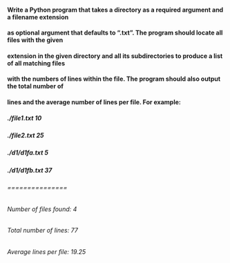 #### Write a Python program that takes a directory as a required argument and a filename extension
#### as optional argument that defaults to “.txt”. The program should locate all files with the given
#### extension in the given directory and all its subdirectories to produce a list of all matching files
#### with the numbers of lines within the file. The program should also output the total number of
#### lines and the average number of lines per file. For example:
##### ./file1.txt 10
##### ./file2.txt 25
##### ./d1/d1fa.txt 5
##### ./d1/d1fb.txt 37
###### ===============
###### Number of files found: 4
###### Total number of lines: 77
###### Average lines per file: 19.25
